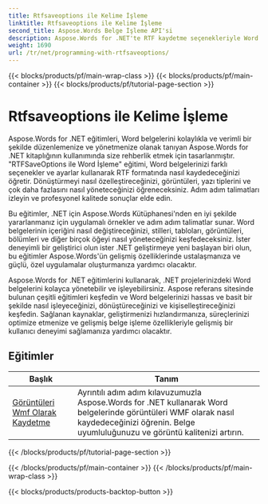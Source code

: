 ```yaml
---
title: Rtfsaveoptions ile Kelime İşleme
linktitle: Rtfsaveoptions ile Kelime İşleme
second_title: Aspose.Words Belge İşleme API'si
description: Aspose.Words for .NET'te RTF kaydetme seçenekleriyle Word İşlemeyi keşfedin. Adım adım eğitimler ve C# kod örnekleriyle RTF belgelerini nasıl kaydedeceğinizi ve özelleştireceğinizi öğrenin.
weight: 1690
url: /tr/net/programming-with-rtfsaveoptions/
---
```


{{< blocks/products/pf/main-wrap-class >}}
{{< blocks/products/pf/main-container >}}
{{< blocks/products/pf/tutorial-page-section >}}

# Rtfsaveoptions ile Kelime İşleme

Aspose.Words for .NET eğitimleri, Word belgelerini kolaylıkla ve verimli bir şekilde düzenlemenize ve yönetmenize olanak tanıyan Aspose.Words for .NET kitaplığının kullanımında size rehberlik etmek için tasarlanmıştır. "RTFSaveOptions ile Word İşleme" eğitimi, Word belgelerinizi farklı seçenekler ve ayarlar kullanarak RTF formatında nasıl kaydedeceğinizi öğretir. Dönüştürmeyi nasıl özelleştireceğinizi, görüntüleri, yazı tiplerini ve çok daha fazlasını nasıl yöneteceğinizi öğreneceksiniz. Adım adım talimatları izleyin ve profesyonel kalitede sonuçlar elde edin.

Bu eğitimler, .NET için Aspose.Words Kütüphanesi'nden en iyi şekilde yararlanmanız için uygulamalı örnekler ve adım adım talimatlar sunar. Word belgelerinin içeriğini nasıl değiştireceğinizi, stilleri, tabloları, görüntüleri, bölümleri ve diğer birçok öğeyi nasıl yöneteceğinizi keşfedeceksiniz. İster deneyimli bir geliştirici olun ister .NET geliştirmeye yeni başlayan biri olun, bu eğitimler Aspose.Words'ün gelişmiş özelliklerinde ustalaşmanıza ve güçlü, özel uygulamalar oluşturmanıza yardımcı olacaktır.

Aspose.Words for .NET eğitimlerini kullanarak, .NET projelerinizdeki Word belgelerini kolayca yönetebilir ve işleyebilirsiniz. Aspose referans sitesinde bulunan çeşitli eğitimleri keşfedin ve Word belgelerinizi hassas ve basit bir şekilde nasıl işleyeceğinizi, dönüştüreceğinizi ve kişiselleştireceğinizi keşfedin. Sağlanan kaynaklar, geliştirmenizi hızlandırmanıza, süreçlerinizi optimize etmenize ve gelişmiş belge işleme özellikleriyle gelişmiş bir kullanıcı deneyimi sağlamanıza yardımcı olacaktır.

 ## Eğitimler
| Başlık | Tanım |
| --- | --- |
| [Görüntüleri Wmf Olarak Kaydetme](./saving-images-as-wmf/) | Ayrıntılı adım adım kılavuzumuzla Aspose.Words for .NET kullanarak Word belgelerinde görüntüleri WMF olarak nasıl kaydedeceğinizi öğrenin. Belge uyumluluğunuzu ve görüntü kalitenizi artırın. |
{{< /blocks/products/pf/tutorial-page-section >}}

{{< /blocks/products/pf/main-container >}}
{{< /blocks/products/pf/main-wrap-class >}}

{{< blocks/products/products-backtop-button >}}
